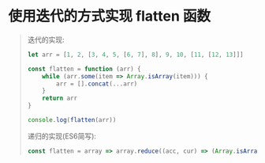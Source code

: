 # 使用迭代的方式实现 flatten 函数
> 迭代的实现:
> 
> ```js
> let arr = [1, 2, [3, 4, 5, [6, 7], 8], 9, 10, [11, [12, 13]]]
> 
> const flatten = function (arr) {
>     while (arr.some(item => Array.isArray(item))) {
>         arr = [].concat(...arr)
>     }
>     return arr
> }
> 
> console.log(flatten(arr))
> ```
> 
> 递归的实现(ES6简写):
> 
> ```js
> const flatten = array => array.reduce((acc, cur) => (Array.isArray(cur) ? [...acc, ...flatten(cur)] : [...acc, cur]), [])
> ```

